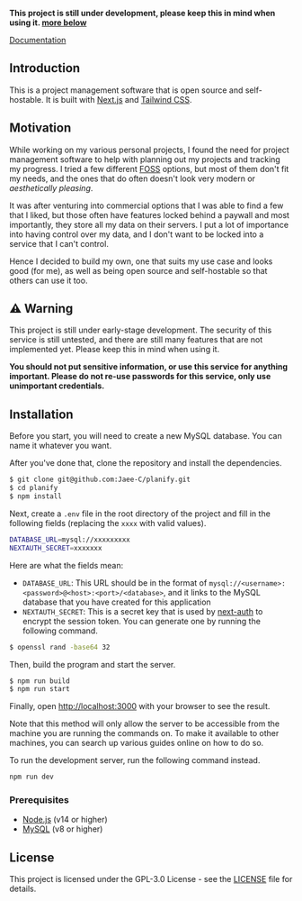 **This project is still under development, please keep this in mind when using it.  [more below](#warning-warning)**

[Documentation](https://wengjae.atlassian.net/l/cp/QFwctoQR)

## Introduction

This is a project management software that is open source and self-hostable. It is built with [Next.js](https://nextjs.org/) and [Tailwind CSS](https://tailwindcss.com/).

## Motivation

While working on my various personal projects, I found the need for project management software to help with planning out my projects and tracking my progress. I tried a few different [FOSS](https://itsfoss.com/what-is-foss/) options, but most of them don't fit my needs, and the ones that do often doesn't look very modern or _aesthetically pleasing_. 

It was after venturing into commercial options that I was able to find a few that I liked, but those often have features locked behind a paywall and most importantly, they store all my data on their servers. I put a lot of importance into having control over my data, and I don't want to be locked into a service that I can't control.

Hence I decided to build my own, one that suits my use case and looks good (for me), as well as being open source and self-hostable so that others can use it too.

## :warning: Warning

This project is still under early-stage development. The security of this service is still untested, and there are still many features that are not implemented yet. Please keep this in mind when using it.

**You should not put sensitive information, or use this service for anything important. Please do not re-use passwords for this service, only use unimportant credentials.**


## Installation

Before you start, you will need to create a new MySQL database. You can name it whatever you want.

After you've done that, clone the repository and install the dependencies.

```bash
$ git clone git@github.com:Jaee-C/planify.git
$ cd planify
$ npm install
```

Next, create a `.env` file in the root directory of the project and fill in the following fields (replacing the `xxxx` with valid values).
```bash
DATABASE_URL=mysql://xxxxxxxxx
NEXTAUTH_SECRET=xxxxxxx
```

Here are what the fields mean:
- `DATABASE_URL`: This URL should be in the format of `mysql://<username>:<password>@<host>:<port>/<database>`, and it links to the MySQL database that you have created for this application
- `NEXTAUTH_SECRET`: This is a secret key that is used by [next-auth](https://next-auth.js.org/) to encrypt the session token. You can generate one by running the following command.
```bash
$ openssl rand -base64 32
```

Then, build the program and start the server.
```bash
$ npm run build
$ npm run start
```

Finally, open [http://localhost:3000](http://localhost:3000) with your browser to see the result. 

Note that this method will only allow the server to be accessible from the machine you are running the commands on. To make it available to other machines, you can search up various guides online on how to do so.

To run the development server, run the following command instead.
```bash
npm run dev
```

### Prerequisites

- [Node.js](https://nodejs.org/en/) (v14 or higher)
- [MySQL](https://www.mysql.com/) (v8 or higher)

## License

This project is licensed under the GPL-3.0 License - see the [LICENSE](LICENSE) file for details.